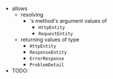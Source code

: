 * allows
  * resolving
    * 's method's argument values of
      * `HttpEntity`
      * `RequestEntity`
  * returning values of type
    * `HttpEntity`
    * `ResponseEntity`
    * `ErrorResponse`
    * `ProblemDetail`
* TODO: